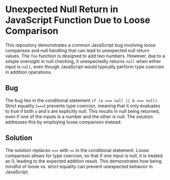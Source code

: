 # Unexpected Null Return in JavaScript Function Due to Loose Comparison
This repository demonstrates a common JavaScript bug involving loose comparison and null handling that can lead to unexpected null return values.
The `foo` function is designed to add two numbers. However, due to a simple oversight in null checking, it unexpectedly returns `null` when either input is `null`, even though JavaScript would typically perform type coercion in addition operations.
## Bug
The bug lies in the conditional statement `if (a === null || b === null)`.  Strict equality (`===`) prevents type coercion, meaning that it only evaluates to true if both `a` and `b` are explicitly null. This results in null being returned, even if one of the inputs is a number and the other is null. The solution addresses this by employing loose comparison instead.
## Solution
The solution replaces `===` with `==` in the conditional statement.  Loose comparison allows for type coercion, so that if one input is null, it is treated as 0, leading to the expected addition result.
This demonstrates how being mindful of loose vs. strict equality can prevent unexpected behavior in JavaScript.